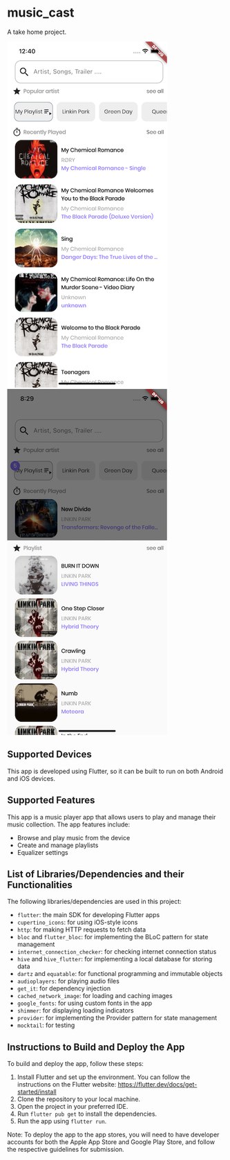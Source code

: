 # music_cast

A take home project.

![Music Cast](https://github.com/dewaprabawa/music_cast/raw/master/image_music_cast.png)
![Music Cast](https://github.com/dewaprabawa/music_cast/raw/master/image_music_cast-02.png)


Supported Devices
-----------------

This app is developed using Flutter, so it can be built to run on both Android and iOS devices.

Supported Features
------------------

This app is a music player app that allows users to play and manage their music collection. The app features include:

-   Browse and play music from the device
-   Create and manage playlists
-   Equalizer settings


List of Libraries/Dependencies and their Functionalities
--------------------------------------------------------

The following libraries/dependencies are used in this project:

-   `flutter`: the main SDK for developing Flutter apps
-   `cupertino_icons`: for using iOS-style icons
-   `http`: for making HTTP requests to fetch data
-   `bloc` and `flutter_bloc`: for implementing the BLoC pattern for state management
-   `internet_connection_checker`: for checking internet connection status
-   `hive` and `hive_flutter`: for implementing a local database for storing data
-   `dartz` and `equatable`: for functional programming and immutable objects
-   `audioplayers`: for playing audio files
-   `get_it`: for dependency injection
-   `cached_network_image`: for loading and caching images
-   `google_fonts`: for using custom fonts in the app
-   `shimmer`: for displaying loading indicators
-   `provider`: for implementing the Provider pattern for state management
-   `mocktail`: for testing

Instructions to Build and Deploy the App
----------------------------------------

To build and deploy the app, follow these steps:

1.  Install Flutter and set up the environment. You can follow the instructions on the Flutter website: <https://flutter.dev/docs/get-started/install>
2.  Clone the repository to your local machine.
3.  Open the project in your preferred IDE.
4.  Run `flutter pub get` to install the dependencies.
5.  Run the app using `flutter run`.

Note: To deploy the app to the app stores, you will need to have developer accounts for both the Apple App Store and Google Play Store, and follow the respective guidelines for submission.
